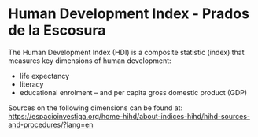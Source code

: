 # Human Development Index - Prados de la Escosura

The Human Development Index (HDI) is a composite statistic (index) that measures key dimensions of human development:
- life expectancy
- literacy
- educational enrolment
– and per capita gross domestic product (GDP)

Sources on the following dimensions can be found at: https://espacioinvestiga.org/home-hihd/about-indices-hihd/hihd-sources-and-procedures/?lang=en